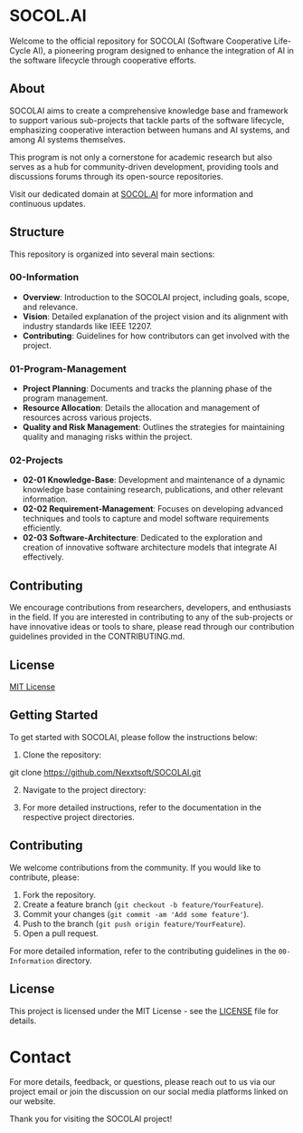 # SOCOL.AI

Welcome to the official repository for SOCOLAI (Software Cooperative Life-Cycle AI), 
a pioneering program designed to enhance the integration of AI in the software lifecycle 
through cooperative efforts.

## About

SOCOLAI aims to create a comprehensive knowledge base and framework to support various 
sub-projects that tackle parts of the software lifecycle, emphasizing cooperative interaction 
between humans and AI systems, and among AI systems themselves.

This program is not only a cornerstone for academic research but also serves as a hub 
for community-driven development, providing tools and discussions forums through its open-source repositories.

Visit our dedicated domain at [SOCOL.AI](https://socol.ai) for more information and continuous updates.


## Structure

This repository is organized into several main sections:

### 00-Information

- **Overview**: Introduction to the SOCOLAI project, including goals, scope, and relevance.
- **Vision**: Detailed explanation of the project vision and its alignment with industry standards like IEEE 12207.
- **Contributing**: Guidelines for how contributors can get involved with the project.

### 01-Program-Management

- **Project Planning**: Documents and tracks the planning phase of the program management.
- **Resource Allocation**: Details the allocation and management of resources across various projects.
- **Quality and Risk Management**: Outlines the strategies for maintaining quality and managing risks within the project.

### 02-Projects

- **02-01 Knowledge-Base**: Development and maintenance of a dynamic knowledge base containing research, publications, and other relevant information.
- **02-02 Requirement-Management**: Focuses on developing advanced techniques and tools to capture and model software requirements efficiently.
- **02-03 Software-Architecture**: Dedicated to the exploration and creation of innovative software architecture models that integrate AI effectively.

## Contributing

We encourage contributions from researchers, developers, and enthusiasts in the field. If you are interested in contributing to any of the sub-projects or have innovative ideas or tools to share, please read through our contribution guidelines provided in the CONTRIBUTING.md.

## License

[MIT License](LICENSE)

## Getting Started

To get started with SOCOLAI, please follow the instructions below:

1. Clone the repository:

git clone https://github.com/Nexxtsoft/SOCOLAI.git

2. Navigate to the project directory:

3. For more detailed instructions, refer to the documentation in the respective project directories.

## Contributing

We welcome contributions from the community. If you would like to contribute, please:

1. Fork the repository.
2. Create a feature branch (`git checkout -b feature/YourFeature`).
3. Commit your changes (`git commit -am 'Add some feature'`).
4. Push to the branch (`git push origin feature/YourFeature`).
5. Open a pull request.

For more detailed information, refer to the contributing guidelines in the `00-Information` directory.

## License

This project is licensed under the MIT License - see the [LICENSE](LICENSE) file for details.


# Contact

For more details, feedback, or questions, please reach out to us via our project email or join the discussion on our social media platforms
linked on our website.

Thank you for visiting the SOCOLAI project!
